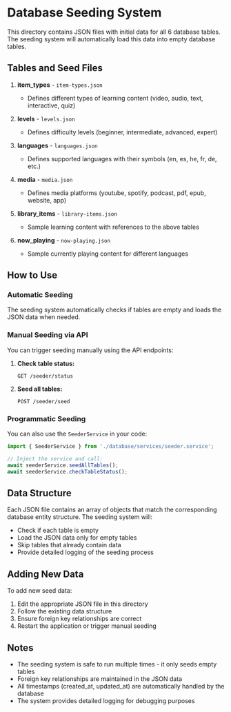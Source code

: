 # Database Seeding System

This directory contains JSON files with initial data for all 6 database tables. The seeding system will automatically load this data into empty database tables.

## Tables and Seed Files

1. **item_types** - `item-types.json`
   - Defines different types of learning content (video, audio, text, interactive, quiz)

2. **levels** - `levels.json`
   - Defines difficulty levels (beginner, intermediate, advanced, expert)

3. **languages** - `languages.json`
   - Defines supported languages with their symbols (en, es, he, fr, de, etc.)

4. **media** - `media.json`
   - Defines media platforms (youtube, spotify, podcast, pdf, epub, website, app)

5. **library_items** - `library-items.json`
   - Sample learning content with references to the above tables

6. **now_playing** - `now-playing.json`
   - Sample currently playing content for different languages

## How to Use

### Automatic Seeding
The seeding system automatically checks if tables are empty and loads the JSON data when needed.

### Manual Seeding via API
You can trigger seeding manually using the API endpoints:

1. **Check table status:**
   ```
   GET /seeder/status
   ```

2. **Seed all tables:**
   ```
   POST /seeder/seed
   ```

### Programmatic Seeding
You can also use the `SeederService` in your code:

```typescript
import { SeederService } from './database/services/seeder.service';

// Inject the service and call:
await seederService.seedAllTables();
await seederService.checkTableStatus();
```

## Data Structure

Each JSON file contains an array of objects that match the corresponding database entity structure. The seeding system will:

- Check if each table is empty
- Load the JSON data only for empty tables
- Skip tables that already contain data
- Provide detailed logging of the seeding process

## Adding New Data

To add new seed data:

1. Edit the appropriate JSON file in this directory
2. Follow the existing data structure
3. Ensure foreign key relationships are correct
4. Restart the application or trigger manual seeding

## Notes

- The seeding system is safe to run multiple times - it only seeds empty tables
- Foreign key relationships are maintained in the JSON data
- All timestamps (created_at, updated_at) are automatically handled by the database
- The system provides detailed logging for debugging purposes

